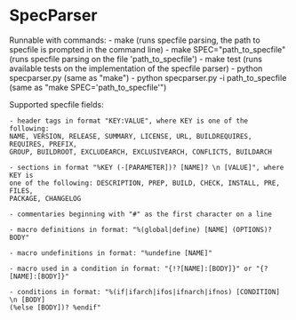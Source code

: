 # SpecParser


Runnable with commands:
    - make (runs specfile parsing, the path to specfile is prompted in the command line)
    - make SPEC="path_to_specfile" (runs specfile parsing on the file 'path_to_specfile')
    - make test (runs available tests on the implementation of the specfile parser)
    - python specparser.py (same as "make")
    - python specparser.py -i path_to_specfile (same as "make SPEC='path_to_specfile'")


Supported specfile fields:

    - header tags in format "KEY:VALUE", where KEY is one of the following:
    NAME, VERSION, RELEASE, SUMMARY, LICENSE, URL, BUILDREQUIRES, REQUIRES, PREFIX,
    GROUP, BUILDROOT, EXCLUDEARCH, EXCLUSIVEARCH, CONFLICTS, BUILDARCH

    - sections in format "%KEY (-[PARAMETER])? [NAME]? \n [VALUE]", where KEY is
    one of the following: DESCRIPTION, PREP, BUILD, CHECK, INSTALL, PRE, FILES, 
    PACKAGE, CHANGELOG

    - commentaries beginning with "#" as the first character on a line

    - macro definitions in format: "%(global|define) [NAME] (OPTIONS)? BODY"

    - macro undefinitions in format: "%undefine [NAME]"
    
    - macro used in a condition in format: "{!?[NAME]:[BODY]}" or "{?[NAME]:[BODY]}"

    - conditions in format: "%(if|ifarch|ifos|ifnarch|ifnos) [CONDITION] \n [BODY]
    (%else [BODY])? %endif"
    